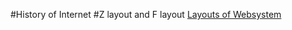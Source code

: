#History of Internet
#Z layout and F layout
[Layouts of Websystem](http://flayout.eastus.azurecontainer.io/index.html)
